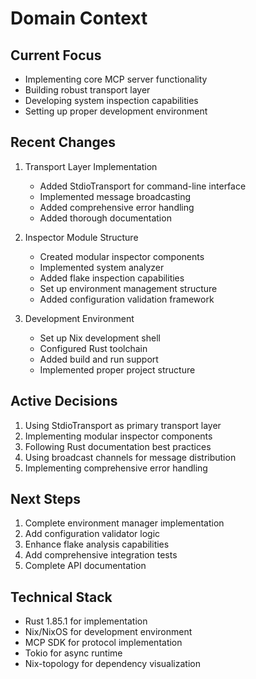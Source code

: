 # Domain Context

## Current Focus
- Implementing core MCP server functionality
- Building robust transport layer
- Developing system inspection capabilities
- Setting up proper development environment

## Recent Changes
1. Transport Layer Implementation
   - Added StdioTransport for command-line interface
   - Implemented message broadcasting
   - Added comprehensive error handling
   - Added thorough documentation

2. Inspector Module Structure
   - Created modular inspector components
   - Implemented system analyzer
   - Added flake inspection capabilities
   - Set up environment management structure
   - Added configuration validation framework

3. Development Environment
   - Set up Nix development shell
   - Configured Rust toolchain
   - Added build and run support
   - Implemented proper project structure

## Active Decisions
1. Using StdioTransport as primary transport layer
2. Implementing modular inspector components
3. Following Rust documentation best practices
4. Using broadcast channels for message distribution
5. Implementing comprehensive error handling

## Next Steps
1. Complete environment manager implementation
2. Add configuration validator logic
3. Enhance flake analysis capabilities
4. Add comprehensive integration tests
5. Complete API documentation

## Technical Stack
- Rust 1.85.1 for implementation
- Nix/NixOS for development environment
- MCP SDK for protocol implementation
- Tokio for async runtime
- Nix-topology for dependency visualization 
